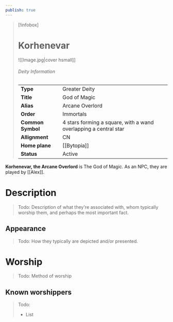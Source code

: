 ```yaml
---
publish: true
---
```

> [!infobox]  
> # Korhenevar
> ![[Image.jpg|cover hsmall]]  
> ###### Deity Information
> | | |  
> |---|---|  
> | **Type** | Greater Deity |
> | **Title** | God of Magic |
> | **Alias** | Arcane Overlord | 
> | **Order** | Immortals |
> | **Common Symbol** | 4 stars forming a square, with a wand overlapping a central star |
> | **Allignment** | CN |
> | **Home plane** | [[Bytopia]] |
> | **Status** | Active |

**Korhenevar, the Arcane Overlord** is The God of Magic. As an NPC, they are played by [[Alex]].
# Description
> Todo: Description of what they're associated with, whom typically worship them, and perhaps the most important fact.
## Appearance
> Todo: How they typically are depicted and/or presented.
# Worship
> Todo: Method of worship
## Known worshippers
> Todo: 
> - List